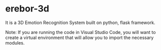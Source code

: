 # erebor-3d
It is a 3D Emotion Recognition System built on python, flask framework.

Note: If you are running the code in Visual Studio Code, you will want to create a virtual environment that will allow you to import the necessary modules.
